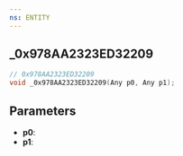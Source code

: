 ```yaml
---
ns: ENTITY
---
```

## _0x978AA2323ED32209

```c
// 0x978AA2323ED32209
void _0x978AA2323ED32209(Any p0, Any p1);
```

## Parameters
* **p0**:
* **p1**:
